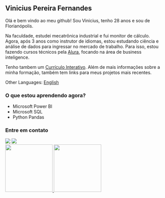 ## Vinicius Pereira Fernandes

Olá e bem vindo ao meu github! Sou Vinicius, tenho 28 anos e sou de Florianópolis.

Na faculdade, estudei mecatrônica industrial e fui monitor de cálculo. Agora, após 3 anos como instrutor de idiomas, estou estudando ciência e análise de dados para ingressar no mercado de trabalho. Para isso, estou fazendo cursos técnicos pela [Alura](https://www.alura.com.br), focando na área de business inteligence.

Tenho tambem um [Currículo Interativo](https://bit.ly/Vinicius_PF). Além de mais informações sobre a minha formação, também tem links para meus projetos mais recentes.

Other Languages: [English](https://github.com/vinicius-pf/vinicius-pf/blob/main/README_EN.md)

### O que estou aprendendo agora?

* Microsoft Power BI
* Microsoft SQL
* Python Pandas


### Entre em contato
<div>
<a href = "mailto:vinicius-pf@outlook.com"><img src="https://img.shields.io/badge/Outlook-blue?style=for-the-badge&logo=microsoftoutlook&logoColor=white" target="_blank"></a>
<a href="https://www.linkedin.com/in/viniciuspf/" target="_blank"><img src="https://img.shields.io/badge/-LinkedIn-%230077B5?style=for-the-badge&logo=linkedin&logoColor=white" target="_blank"></a>   
</div>


<div>
<a href="https://github.com/vinicius-pf">
<img height="150em" src="https://github-readme-stats.vercel.app/api/top-langs/?username=vinicius-pf&layout=compact&langs_count=7&theme=merko"/>
<img height="150em" src="https://github-readme-stats.vercel.app/api?username=vinicius-pf&show_icons=true&theme=merko&include_all_commits=true&count_private=true"/>
</div>
